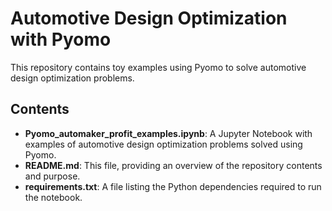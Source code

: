 # Automotive Design Optimization with Pyomo

This repository contains toy examples using Pyomo to solve automotive design optimization problems.

## Contents

- **Pyomo_automaker_profit_examples.ipynb**: A Jupyter Notebook with examples of automotive design optimization problems solved using Pyomo.
- **README.md**: This file, providing an overview of the repository contents and purpose.
- **requirements.txt**: A file listing the Python dependencies required to run the notebook.
